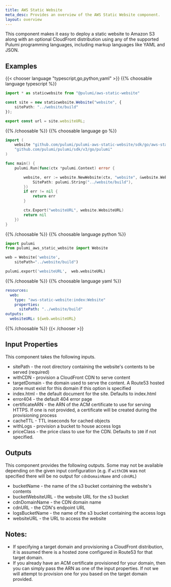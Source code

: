 ```yaml
---
title: AWS Static Website
meta_desc: Provides an overview of the AWS Static Website component.
layout: overview
---
```


This component makes it easy to deploy a static website to Amazon S3 along with an optional CloudFront distribution using any of the supported Pulumi programming languages, including markup languages like YAML and JSON.

## Examples

{{< chooser language "typescript,go,python,yaml" >}}
{{% choosable language typescript %}}

```typescript
import * as staticwebsite from "@pulumi/aws-static-website"

const site = new staticwebsite.Website("website", {
    sitePath: "../website/build"
});

export const url = site.websiteURL;
```

{{% /choosable %}}
{{% choosable language go %}}

```go
import (
	website "github.com/pulumi/pulumi-aws-static-website/sdk/go/aws-static-website"
	"github.com/pulumi/pulumi/sdk/v3/go/pulumi"
)

func main() {
	pulumi.Run(func(ctx *pulumi.Context) error {

		website, err := website.NewWebsite(ctx, "website", &website.WebsiteArgs{
			SitePath: pulumi.String("../website/build"),
		})
		if err != nil {
			return err
		}

		ctx.Export("websiteURL", website.WebsiteURL)
		return nil
	})
}
```

{{% /choosable %}}
{{% choosable language python %}}

```python
import pulumi
from pulumi_aws_static_website import Website

web = Website('website',
    sitePath="../website/build")

pulumi.export('websiteURL',  web.websiteURL)
```

{{% /choosable %}}
{{% choosable language yaml %}}

```yaml
resources:
  web:
    type: "aws-static-website:index:Website"
    properties:
      sitePath: "../website/build"
outputs:
  websiteURL: ${web.websiteURL}
```

{{% /choosable %}}
{{< /chooser >}}

## Input Properties

This component takes the following inputs.

- sitePath - the root directory containing the website's contents to be served (required)
- withCDN - provision a CloudFront CDN to serve content
- targetDomain - the domain used to serve the content. A Route53 hosted zone must exist for this domain if this option is specified
- index.html - the default document for the site. Defaults to index.html
- error404 - the default 404 error page
- certificateARN - the ARN of the ACM certificate to use for serving HTTPS. If one is not provided, a certificate will be created during the provisioning process
- cacheTTL - TTL inseconds for cached objects
- withLogs - provision a bucket to house access logs
- priceClass - the price class to use for the CDN. Defaults to `100` if not specified.

## Outputs

This component provides the following outputs. Some may not be available depending on the given input configuration (e.g. if `withCDN` was not specified there will be no output for `cdnDomainName` and `cdnURL`)

- bucketName - the name of the s3 bucket containing the website's contents
- bucketWebsiteURL - the website URL for the s3 bucket
- cdnDomainName - the CDN domain name
- cdnURL - the CDN's endpoint URL
- logsBucketName - the name of the s3 bucket containing the access logs
- websiteURL - the URL to access the website

## Notes:

- If specifying a target domain and provisioning a CloudFront distribution, it is assumed there is a hosted zone configured in Route53 for that target domain.
- If you already have an ACM certificate provisioned for your domain, then you can simply pass the ARN as one of the input properties. If not we will attempt to provision one for you based on the target domain provided.
